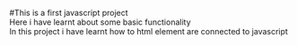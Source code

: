 #This is a first javascript project
<br />
Here i have learnt about some basic functionality 
<br />
In this project i have learnt how to html element are connected to javascript